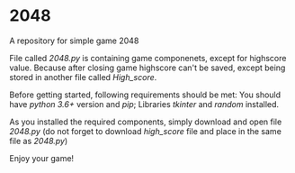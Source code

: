 # 2048
A repository for simple game 2048

File called *2048.py* is containing game componenets, except for highscore value.
Because after closing game highscore can't be saved, except being stored in another file called *High_score*.

Before getting started, following requirements should be met:
You should have *python 3.6+* version and *pip*;
Libraries *tkinter* and *random* installed.

As you installed the required components, simply download and open file *2048.py* 
(do not forget to download *high_score* file and place in the same file as *2048.py*)

Enjoy your game!
